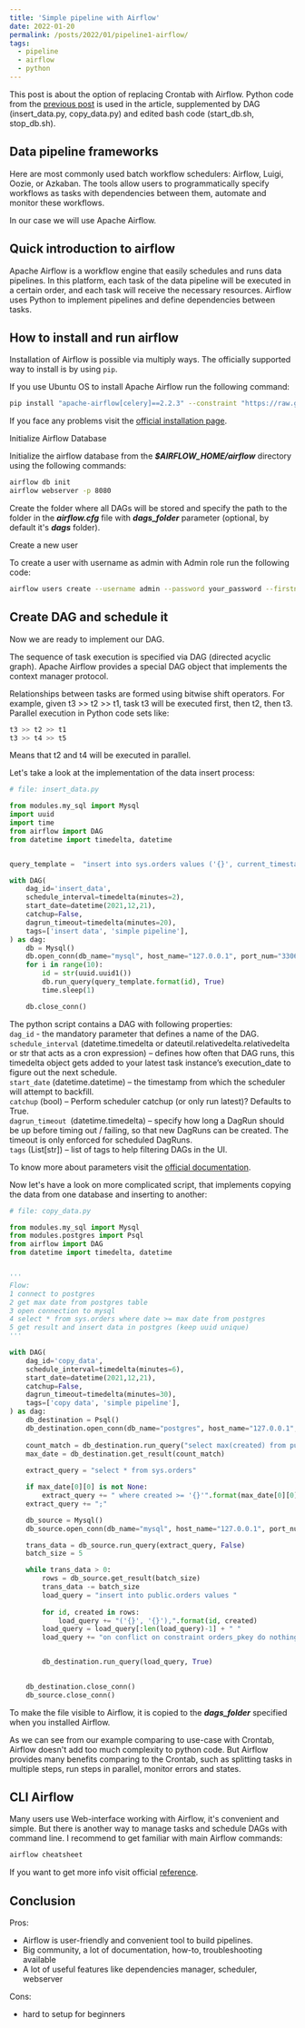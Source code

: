```yaml
---
title: 'Simple pipeline with Airflow'
date: 2022-01-20
permalink: /posts/2022/01/pipeline1-airflow/
tags:
  - pipeline
  - airflow
  - python
---
```



This post is about the option of replacing Crontab with Airflow. Python code from the [previous post](https://prod-prod.github.io//posts/2021/12/simple-pipeline/) is used in the article, supplemented by DAG (insert_data.py, copy_data.py) and edited bash code (start_db.sh, stop_db.sh).

## Data pipeline frameworks

Here are most commonly used batch workflow schedulers: Airflow, Luigi, Oozie, or Azkaban. The tools allow users to programmatically specify workflows as tasks with dependencies between them, automate and monitor these workflows.

In our case we will use Apache Airflow.   

## Quick introduction to airflow

Apache Airflow is a workflow engine that easily schedules and runs data pipelines. In this platform, each task of the data pipeline will be executed in a certain order, and each task will receive the necessary resources. Airflow uses Python to implement pipelines and define dependencies between tasks.

## How to install and run airflow
Installation of Airflow is possible via multiply ways. The officially supported way to install is by using `pip`. 

If you use Ubuntu OS to install Apache Airflow run the following command:
```bash
pip install "apache-airflow[celery]==2.2.3" --constraint "https://raw.githubusercontent.com/apache/airflow/constraints-2.2.3/constraints-3.6.txt"
```
If you face any problems visit the [official installation page](https://airflow.apache.org/docs/apache-airflow/stable/installation/installing-from-pypi.html).

Initialize Airflow Database

Initialize the airflow database from the ***$AIRFLOW_HOME/airflow*** directory using the following commands:
```bash
airflow db init
airflow webserver -p 8080
```
Create the folder where all DAGs will be stored and specify the path to the folder in the ***airflow.cfg*** file with ***dags_folder*** parameter (optional, by default it's ***dags*** folder).

 Create a new user

To create a user with username as admin with Admin role run the following code:

```bash
airflow users create --username admin --password your_password --firstname your_first_name --lastname your_last_name --role Admin --email your_email@some.com
```

## Create DAG and schedule it

Now we are ready to implement our DAG.

The sequence of task execution is specified via DAG (directed acyclic graph). Apache Airflow provides a special DAG object that implements the context manager protocol.

Relationships between tasks are formed using bitwise shift operators. For example, given t3 >> t2 >> t1, task t3 will be executed first, then t2, then t3. Parallel execution in Python code sets like: 
```python
t3 >> t2 >> t1
t3 >> t4 >> t5
```
Means that t2 and t4 will be executed in parallel.


Let's take a look at the implementation of the data insert process:

```python
# file: insert_data.py

from modules.my_sql import Mysql
import uuid
import time
from airflow import DAG
from datetime import timedelta, datetime


query_template =  "insert into sys.orders values ('{}', current_timestamp());"

with DAG(
    dag_id='insert_data',
    schedule_interval=timedelta(minutes=2),
    start_date=datetime(2021,12,21),
    catchup=False,
    dagrun_timeout=timedelta(minutes=20),
    tags=['insert data', 'simple pipeline'],
) as dag:
    db = Mysql()
    db.open_conn(db_name="mysql", host_name="127.0.0.1", port_num="3306", user_name="root",passw="123456")
    for i in range(10):
        id = str(uuid.uuid1())    
        db.run_query(query_template.format(id), True)
        time.sleep(1)

    db.close_conn()
```

The python script contains a DAG with following properties:  
`dag_id` - the mandatory parameter that defines a name of the DAG.  
`schedule_interval` (datetime.timedelta or dateutil.relativedelta.relativedelta or str that acts as a cron expression) – defines how often that DAG runs, this timedelta object gets added to your latest task instance’s execution_date to figure out the next schedule.  
`start_date` (datetime.datetime) – the timestamp from which the scheduler will attempt to backfill.  
`catchup` (bool) – Perform scheduler catchup (or only run latest)? Defaults to True.  
`dagrun_timeout `(datetime.timedelta) – specify how long a DagRun should be up before timing out / failing, so that new DagRuns can be created. The timeout is only enforced for scheduled DagRuns.  
`tags` (List[str]) – list of tags to help filtering DAGs in the UI.


To know more about parameters visit the [official documentation](https://airflow.apache.org/docs/apache-airflow/stable/_api/airflow/models/dag/index.html).
 
 Now let's have a look on more complicated script, that implements copying the data from one database and inserting to another:

```python
# file: copy_data.py

from modules.my_sql import Mysql
from modules.postgres import Psql
from airflow import DAG
from datetime import timedelta, datetime


'''
Flow:
1 connect to postgres  
2 get max date from postgres table
3 open connection to mysql
4 select * from sys.orders where date >= max date from postgres
5 get result and insert data in postgres (keep uuid unique)
'''

with DAG(
    dag_id='copy_data',
    schedule_interval=timedelta(minutes=6),
    start_date=datetime(2021,12,21),
    catchup=False,
    dagrun_timeout=timedelta(minutes=30),
    tags=['copy data', 'simple pipeline'],
) as dag:
    db_destination = Psql()
    db_destination.open_conn(db_name="postgres", host_name="127.0.0.1", port_num="5432", user_name="postgres",passw="mypassword")
    
    count_match = db_destination.run_query("select max(created) from public.orders", False)   
    max_date = db_destination.get_result(count_match)
    
    extract_query = "select * from sys.orders"

    if max_date[0][0] is not None:
        extract_query += " where created >= '{}'".format(max_date[0][0])
    extract_query += ";"

    db_source = Mysql()
    db_source.open_conn(db_name="mysql", host_name="127.0.0.1", port_num="3306", user_name="root",passw="123456")

    trans_data = db_source.run_query(extract_query, False)
    batch_size = 5

    while trans_data > 0:
        rows = db_source.get_result(batch_size)
        trans_data -= batch_size
        load_query = "insert into public.orders values "
        
        for id, created in rows:
            load_query += "('{}', '{}'),".format(id, created)    
        load_query = load_query[:len(load_query)-1] + " "
        load_query += "on conflict on constraint orders_pkey do nothing;"


        db_destination.run_query(load_query, True)
    

    db_destination.close_conn()
    db_source.close_conn()
```

To make the file visible to Airflow, it is copied to the ***dags_folder*** specified when you installed Airflow.

As we can see from our example comparing to use-case with Crontab, Airflow doesn't add too much complexity to python code. But Airflow provides many benefits comparing to the Crontab, such as splitting tasks in multiple steps, run steps in parallel, monitor errors and states. 

## CLI Airflow

Many users use Web-interface working with Airflow, it's convenient and simple. But there is another way to manage tasks and schedule DAGs with command line. I recommend to get familiar with main Airflow commands: 

```bash
airflow cheatsheet
```
If you want to get more info visit official [reference](https://airflow.apache.org/docs/apache-airflow/1.10.9/cli.html).


## Conclusion

Pros:
- Airflow is user-friendly and convenient tool to build pipelines. 
- Big community, a lot of documentation, how-to, troubleshooting available
- A lot of useful features like dependencies manager, scheduler, webserver

Cons:
- hard to setup for beginners